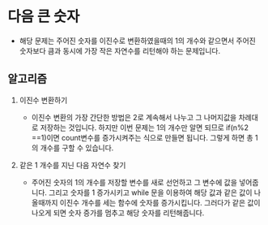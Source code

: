 # 다음 큰 숫자
   - 해당 문제는 주어진 숫자를 이진수로 변환하였을때의 1의 개수와 같으면서 주어진 숫자보다 큼과 동시에 가장 작은 자연수를 리턴해야 하는 문제입니다.

## 알고리즘

1. 이진수 변환하기
   - 이진수 변환의 가장 간단한 방법은 2로 계속해서 나누고 그 나머지값을 차례대로 저장하는 것입니다. 하지만 이번 문제는 1의 개수만 알면 되므로 if(n%2 ==1)이면 count변수를 증가시켜주는 식으로 만들면 됩니다. 그렇게 하면 총 1의 개수를 구할 수 있습니다.

2. 같은 1 개수를 지닌 다음 자연수 찾기
   - 주어진 숫자의 1의 개수를 저장할 변수를 새로 선언하고 그 변수에 값을 넣어줍니다. 그리고 숫자를 1 증가시키고 while 문을 이용하여 해당 값과 같은 값이 나올때까지 이진수 개수를 세는 함수에 숫자를 증가시킵니다. 그러다가 같은 값이 나오게 되면 숫자 증가를 멈추고 해당 숫자를 리턴해줍니다.

